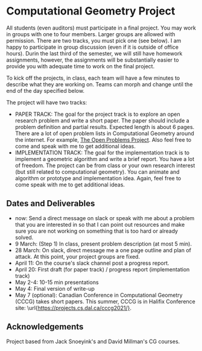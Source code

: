# Computational Geometry Project

All students (even auditors) must participate in a final project.  You may work
in groups with one to four members. Larger groups are allowed with permission.
There are two tracks, you must pick one (see below).  I am happy to participate
in group discussion (even if it is outside of office hours).  Durin the last
third of the semester, we will still have homework assignments, however, the
assignments will be substantially easier to provide you with adequate time to
work on the final project.

To kick off the projects, in class, each team will have a few minutes to
describe what they are working on. Teams can morph and change until the end of
the day specified below.

The project will have two tracks:

* PAPER TRACK: The goal for the project track is to explore an open research
  problem and write a short paper.  The paper should include a problem
  definition and partial results.  Expected length is about 6 pages. There are a
  lot of open problem lists in Computational Geometry around the internet.  For
  example, [The Open Problems Project](https://cs.smith.edu/~jorourke/TOPP/).
  Also feel free to come and speak with me to get additional ideas.
* IMPLEMENTATION TRACK: The goal for the implementation track is to implement a
  geometric algorithm and write a brief report.  You have a lot of freedom.  The
  project can be from class or your own research interest (but still related to
  computational geometry).  You can animate and algorithm or prototype and
  implementation idea.  Again, feel free to come speak with me to get additional
  ideas.

## Dates and Deliverables

* now: Send a direct message on slack or speak with me about a problem that you
  are interested in so that I can point out resources and make sure you are not
  working on something that is too hard or already solved.
* 9 March: (Step 1) In class, present problem description (at most 5 min).
* 28 March: On slack, direct message me a one page outline and plan
  of attack.  At this point, your project groups are fixed.
* April 11: On the course's slack channel post a progress report.
* April 20: First draft (for paper track) / progress report (implementation track)
* May 2-4: 10-15 min presentations
* May 4: Final version of write-up
* May 7 (optional): Canadian Conference in Computational Geometry
        (CCCG) takes short papers. This summer, CCCG is in Halifix Conference
        site: \url{https://projects.cs.dal.ca/cccg2021/}.

## Acknowledgements

Project based from Jack Snoeyink's and David Millman's CG courses.
